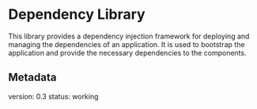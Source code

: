 # Dependency Library
This library provides a dependency injection framework for deploying and managing the dependencies of an application. It is used to bootstrap the application and provide the necessary dependencies to the components.

## Metadata
version: 0.3
status: working